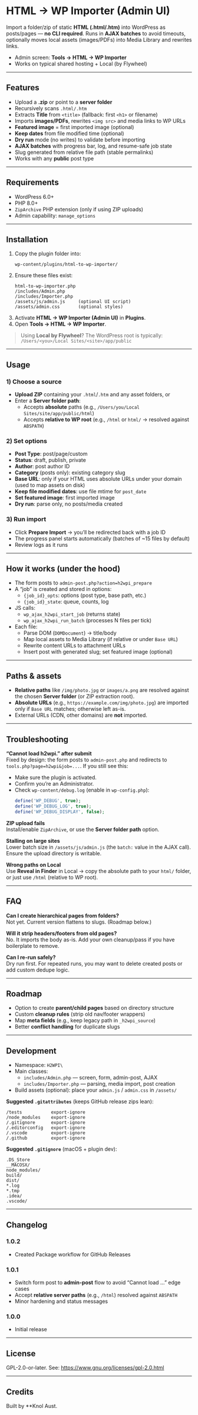 # HTML → WP Importer (Admin UI)

Import a folder/zip of static **HTML (.html/.htm)** into WordPress as posts/pages — **no CLI required**. Runs in **AJAX batches** to avoid timeouts, optionally moves local assets (images/PDFs) into Media Library and rewrites links.

- Admin screen: **Tools → HTML → WP Importer**
- Works on typical shared hosting + Local (by Flywheel)

---

## Features

- Upload a **.zip** or point to a **server folder**
- Recursively scans `.html/.htm`
- Extracts **Title** from `<title>` (fallback: first `<h1>` or filename)
- Imports **images/PDFs**, rewrites `<img src>` and media links to WP URLs
- **Featured image** = first imported image (optional)
- **Keep dates** from file modified time (optional)
- **Dry run** mode (no writes) to validate before importing
- **AJAX batches** with progress bar, log, and resume-safe job state
- Slug generated from relative file path (stable permalinks)
- Works with any **public** post type

---

## Requirements

- WordPress 6.0+
- PHP 8.0+
- `ZipArchive` PHP extension (only if using ZIP uploads)
- Admin capability: `manage_options`

---

## Installation

1. Copy the plugin folder into:
   ```
   wp-content/plugins/html-to-wp-importer/
   ```
2. Ensure these files exist:
   ```
   html-to-wp-importer.php
   /includes/Admin.php
   /includes/Importer.php
   /assets/js/admin.js     (optional UI script)
   /assets/admin.css       (optional styles)
   ```
3. Activate **HTML → WP Importer (Admin UI)** in **Plugins**.
4. Open **Tools → HTML → WP Importer**.

> Using **Local by Flywheel**? The WordPress root is typically:
> `/Users/<you>/Local Sites/<site>/app/public`

---

## Usage

### 1) Choose a source
- **Upload ZIP** containing your `.html`/`.htm` and any asset folders, or
- Enter a **Server folder path**:
  - Accepts **absolute** paths (e.g., `/Users/you/Local Sites/site/app/public/html`)
  - Accepts **relative to WP root** (e.g., `/html` or `html/` → resolved against `ABSPATH`)

### 2) Set options
- **Post Type**: post/page/custom
- **Status**: draft, publish, private
- **Author**: post author ID
- **Category** (posts only): existing category slug
- **Base URL**: only if your HTML uses absolute URLs under your domain (used to map assets on disk)
- **Keep file modified dates**: use file mtime for `post_date`
- **Set featured image**: first imported image
- **Dry run**: parse only, no posts/media created

### 3) Run import
- Click **Prepare Import** → you’ll be redirected back with a job ID
- The progress panel starts automatically (batches of ~15 files by default)
- Review logs as it runs

---

## How it works (under the hood)

- The form posts to `admin-post.php?action=h2wpi_prepare`
- A “job” is created and stored in options:
  - `{job_id}_opts`: options (post type, base path, etc.)
  - `{job_id}_state`: queue, counts, log
- JS calls:
  - `wp_ajax_h2wpi_start_job` (returns state)
  - `wp_ajax_h2wpi_run_batch` (processes N files per tick)
- Each file:
  - Parse DOM (`DOMDocument`) → title/body
  - Map local assets to Media Library (if relative or under `Base URL`)
  - Rewrite content URLs to attachment URLs
  - Insert post with generated slug; set featured image (optional)

---

## Paths & assets

- **Relative paths** like `/img/photo.jpg` or `images/a.png` are resolved against the chosen **Server folder** (or ZIP extraction root).
- **Absolute URLs** (e.g., `https://example.com/img/photo.jpg`) are imported only if `Base URL` matches; otherwise left as-is.
- External URLs (CDN, other domains) are **not** imported.

---

## Troubleshooting

**“Cannot load h2wpi.” after submit**  
Fixed by design: the form posts to `admin-post.php` and redirects to `tools.php?page=h2wpi&job=...`. If you still see this:
- Make sure the plugin is activated.
- Confirm you’re an Administrator.
- Check `wp-content/debug.log` (enable in `wp-config.php`):
  ```php
  define('WP_DEBUG', true);
  define('WP_DEBUG_LOG', true);
  define('WP_DEBUG_DISPLAY', false);
  ```

**ZIP upload fails**  
Install/enable `ZipArchive`, or use the **Server folder path** option.

**Stalling on large sites**  
Lower batch size in `/assets/js/admin.js` (the `batch:` value in the AJAX call).  
Ensure the upload directory is writable.

**Wrong paths on Local**  
Use **Reveal in Finder** in Local → copy the absolute path to your `html/` folder, or just use `/html` (relative to WP root).

---

## FAQ

**Can I create hierarchical pages from folders?**  
Not yet. Current version flattens to slugs. (Roadmap below.)

**Will it strip headers/footers from old pages?**  
No. It imports the body as-is. Add your own cleanup/pass if you have boilerplate to remove.

**Can I re-run safely?**  
Dry run first. For repeated runs, you may want to delete created posts or add custom dedupe logic.

---

## Roadmap

- Option to create **parent/child pages** based on directory structure
- Custom **cleanup rules** (strip old nav/footer wrappers)
- Map **meta fields** (e.g., keep legacy path in `_h2wpi_source`)
- Better **conflict handling** for duplicate slugs

---

## Development

- Namespace: `H2WPI\`
- Main classes:
  - `includes/Admin.php` — screen, form, admin-post, AJAX
  - `includes/Importer.php` — parsing, media import, post creation
- Build assets (optional): place your `admin.js` / `admin.css` in `/assets/`

**Suggested `.gitattributes`** (keeps GitHub release zips lean):
```
/tests           export-ignore
/node_modules    export-ignore
/.gitignore      export-ignore
/.editorconfig   export-ignore
/.vscode         export-ignore
/.github         export-ignore
```

**Suggested `.gitignore`** (macOS + plugin dev):
```
.DS_Store
__MACOSX/
node_modules/
build/
dist/
*.log
*.tmp
.idea/
.vscode/
```

---

## Changelog
### 1.0.2
- Created Package workflow for GitHub Releases

### 1.0.1
- Switch form post to **admin-post** flow to avoid “Cannot load …” edge cases
- Accept **relative server paths** (e.g., `/html`) resolved against `ABSPATH`
- Minor hardening and status messages

### 1.0.0
- Initial release

---

## License

GPL-2.0-or-later. See: https://www.gnu.org/licenses/gpl-2.0.html

---

## Credits

Built by **Knol Aust.
